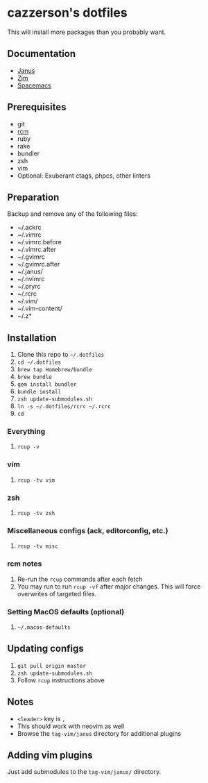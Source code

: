 # cazzerson's dotfiles

This will install more packages than you probably want.

## Documentation

* [Janus](https://github.com/carlhuda/janus)
* [Zim](https://github.com/Eriner/zim)
* [Spacemacs](https://github.com/syl20bnr/spacemacs)

## Prerequisites

* git
* [rcm](https://github.com/thoughtbot/rcm#installation)
* ruby
* rake
* bundler
* zsh
* vim
* Optional: Exuberant ctags, phpcs, other linters

## Preparation

Backup and remove any of the following files:

* ~/.ackrc
* ~/.vimrc
* ~/.vimrc.before
* ~/.vimrc.after
* ~/.gvimrc
* ~/.gvimrc.after
* ~/.janus/
* ~/.nvimrc
* ~/.pryrc
* ~/.rcrc
* ~/.vim/
* ~/.vim-content/
* ~/.z*

## Installation

1. Clone this repo to `~/.dotfiles`
2. `cd ~/.dotfiles`
3. `brew tap Homebrew/bundle`
4. `brew bundle`
5. `gem install bundler`
6. `bundle install`
7. `zsh update-submodules.sh`
8. `ln -s ~/.dotfiles/rcrc ~/.rcrc`
9. `cd`

### Everything

1. `rcup -v`

### vim

1. `rcup -tv vim`

### zsh

1. `rcup -tv zsh`

### Miscellaneous configs (ack, editorconfig, etc.)

1. `rcup -tv misc`

### rcm notes

1. Re-run the `rcup` commands after each fetch
2. You may run to run `rcup -vf` after major changes. This will force overwrites of targeted files.

### Setting MacOS defaults (optional)

1. `~/.macos-defaults`

## Updating configs

1. `git pull origin master`
2. `zsh update-submodules.sh`
3. Follow `rcup` instructions above

## Notes

* `<leader>` key is `,`
* This should work with neovim as well
* Browse the `tag-vim/janus` directory for additional plugins

## Adding vim plugins

Just add submodules to the `tag-vim/janus/` directory.
